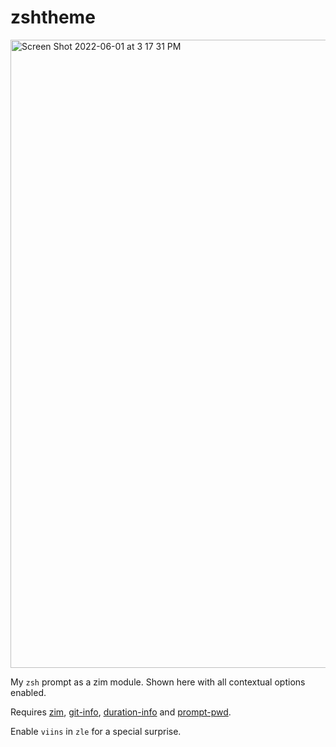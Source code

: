 # zshtheme

<img width="1005" alt="Screen Shot 2022-06-01 at 3 17 31 PM" src="https://user-images.githubusercontent.com/1364469/171511120-345bc398-0f52-413a-9b7f-3b6db5886176.png">

My `zsh` prompt as a zim module. Shown here with all contextual options enabled.

Requires [zim](https://github.com/zimfw/zimfw),
[git-info](https://github.com/zimfw/git-info),
[duration-info](https://github.com/zimfw/duration-info) and
[prompt-pwd](https://github.com/zimfw/prompt-pwd).

Enable `viins` in `zle` for a special surprise.
